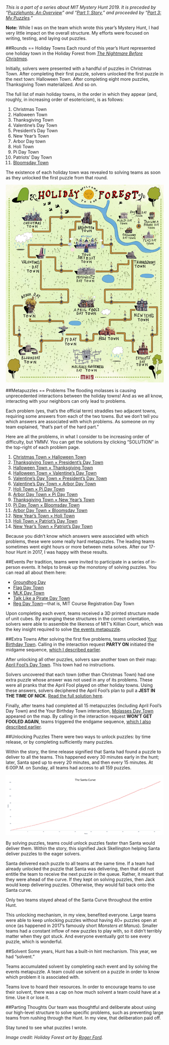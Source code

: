 *This is a part of a series about MIT Mystery Hunt 2019. It is preceded by “[Puzzlehunts: An Overview](/puzzlehunts-an-overview)” and “[Part 1: Story](/recapping-mystery-hunt-2019-part-1-story),” and proceeded by “[Part 3: My Puzzles](/recapping-mystery-hunt-2019-part-3-my-puzzles).”*

**Note:** While I was on the team which wrote this year’s Mystery Hunt, I had very little impact on the overall structure. My efforts were focused on writing, testing, and laying out puzzles.

##Rounds == Holiday Towns
Each round of this year’s Hunt represented one holiday town in the Holiday Forest from [*The Nightmare Before Christmas*](https://en.wikipedia.org/wiki/The_Nightmare_Before_Christmas).

Initially, solvers were presented with a handful of puzzles in Christmas Town. After completing their first puzzle, solvers unlocked the first puzzle in the next town: Halloween Town. After completing eight more puzzles, Thanksgiving Town materialized. And so on.

The full list of main holiday towns, in the order in which they appear (and, roughly, in increasing order of esotericism), is as follows:

1. Christmas Town
1. Halloween Town
1. Thanksgiving Town
1. Valentine’s Day Town
1. President’s Day Town
1. New Year’s Town
1. Arbor Day town
1. Holi Town
1. Pi Day Town
1. Patriots’ Day Town
1. [Bloomsday Town](https://en.wikipedia.org/wiki/Bloomsday)

The existence of each holiday town was revealed to solving teams as soon as they unlocked the first puzzle from that round.

![The Holiday Forest, with all rounds unlocked. Art by Roger Ford.](./holiday-forest.png)

##Metapuzzles == Problems
The flooding molasses is causing unprecedented interactions between the holiday towns! And as we all know, interacting with your neighbors can only lead to problems.

Each problem (yes, that’s the official term) straddles two adjacent towns, requiring some answers from each of the two towns. But we don’t tell you which answers are associated with which problems. As someone on my team explained, “that’s part of the hard part.”

Here are all the problems, in what I consider to be increasing order of difficulty, but YMMV. You can get the solutions by clicking “SOLUTION” in the top-right of each problem page.

1. [Christmas Town × Halloween Town](http://web.mit.edu/puzzle/www/2019/problem/christmas_halloween.html)
1. [Thanksgiving Town × President’s Day Town](http://web.mit.edu/puzzle/www/2019/problem/thanksgiving_presidents_day.html)
1. [Halloween Town × Thanksgiving Town](http://web.mit.edu/puzzle/www/2019/problem/halloween_thanksgiving.html)
1. [Halloween Town × Valentine’s Day Town](http://web.mit.edu/puzzle/www/2019/problem/halloween_valentines_day.html)
1. [Valentine’s Day Town × President’s Day Town](http://web.mit.edu/puzzle/www/2019/problem/valentines_day_presidents_day.html)
1. [Valentine’s Day Town × Arbor Day Town](http://web.mit.edu/puzzle/www/2019/problem/valentines_day_arbor_day.html)
1. [Holi Town × Pi Day Town](http://web.mit.edu/puzzle/www/2019/problem/holi_pi_day.html)
1. [Arbor Day Town × Pi Day Town](http://web.mit.edu/puzzle/www/2019/problem/arbor_day_pi_day.html)
1. [Thanksgiving Town × New Year’s Town](http://web.mit.edu/puzzle/www/2019/problem/thanksgiving_new_years.html)
1. [Pi Day Town × Bloomsday Town](http://web.mit.edu/puzzle/www/2019/problem/pi_day_bloomsday.html)
1. [Arbor Day Town × Bloomsday Town](http://web.mit.edu/puzzle/www/2019/problem/arbor_day_bloomsday.html)
1. [New Year’s Town × Holi Town](http://web.mit.edu/puzzle/www/2019/problem/new_years_holi.html)
1. [Holi Town × Patriot’s Day Town](http://web.mit.edu/puzzle/www/2019/problem/holi_patriots_day.html)
1. [New Year’s Town × Patriot’s Day Town](http://web.mit.edu/puzzle/www/2019/problem/new_years_patriots_day.html)

Because you didn’t know which answers were associated with which problems, these were some really hard metapuzzles. The leading teams sometimes went eight hours or more between meta solves. After our 17-hour Hunt in 2017, I was happy with these results.

##Events
Per tradition, teams were invited to participate in a series of in-person events. It helps to break up the monotony of solving puzzles. You can read all about them here:

* [Groundhog Day](http://web.mit.edu/puzzle/www/2019/solution/groundhog_day.html)
* [Flag Day Town](http://web.mit.edu/puzzle/www/2019/solution/flag_day.html)
* [MLK Day Town](http://web.mit.edu/puzzle/www/2019/solution/martin_luther_king_jr_day.html)
* [Talk Like a Pirate Day Town](http://web.mit.edu/puzzle/www/2019/solution/talk_like_a_pirate_day.html)
* [Reg Day Town](http://web.mit.edu/puzzle/www/2019/solution/registration_day.html)&mdash;that is, MIT Course Registration Day Town

Upon completing each event, teams received a 3D printed structure made of unit cubes. By arranging these structures in the correct orientation, solvers were able to assemble the likeness of MIT’s Killian Court, which was the key insight required to solve [the events metapuzzle](http://web.mit.edu/puzzle/www/2019/solution/events.html).

##Extra Towns
After solving the first five problems, teams unlocked [Your Birthday Town](http://web.mit.edu/puzzle/www/2019/town/your_birthday.html). Calling in the interaction request **PARTY ON** initiated the midgame sequence, [which I described earlier](https://gredelston.cool/2019/01/22/a-recap-of-mystery-hunt-2019-part-1-story/).

After unlocking all other puzzles, solvers saw another town on their map: [April Fool’s Day Town](http://web.mit.edu/puzzle/www/2019/town/april_fools_day.html). This town had no instructions.

Solvers uncovered that each town (other than Christmas Town) had one extra puzzle whose answer was not used in any of its problems. These were all pranks that the April Fool played on other holiday towns. Using these answers, solvers deciphered the April Fool’s plan to pull a **JEST IN THE TIME OF NICK**. [Read the full solution here](http://web.mit.edu/puzzle/www/2019/solution/april_fools_day.html).

Finally, after teams had completed all 15 metapuzzles (including April Fool’s Day Town) and the Your Birthday Town interaction, [Molasses Day Town](http://web.mit.edu/puzzle/www/2019/town/molasses_awareness_day.html) appeared on the map. By calling in the interaction request **WON’T GET FOOLED AGAIN**, teams triggered the endgame sequence, [which I also described earlier](https://gredelston.cool/2019/01/22/a-recap-of-mystery-hunt-2019-part-1-story/).

##Unlocking Puzzles
There were two ways to unlock puzzles: by time release, or by completing sufficiently many puzzles.

Within the story, the time release signified that Santa had found a puzzle to deliver to all the teams. This happened every 30 minutes early in the hunt; later, Santa sped up to every 20 minutes, and then every 15 minutes. At 6:00P.M. on Sunday, all teams had access to all 159 puzzles.

![The &ldquo;Santa Curve&rdquo; represented the rate at which teams unlocked puzzles.](./santa-curve.png)

By solving puzzles, teams could unlock puzzles faster than Santa would deliver them. Within the story, this signified Jack Skellington helping Santa deliver puzzles to the eager solvers.

Santa delivered each puzzle to all teams at the same time. If a team had already unlocked the puzzle that Santa was delivering, then that did not entitle the team to receive the next puzzle in the queue. Rather, it meant that they were ahead of the curve. If they kept on solving puzzles, then Jack would keep delivering puzzles. Otherwise, they would fall back onto the Santa curve.

Only two teams stayed ahead of the Santa Curve throughout the entire Hunt.

This unlocking mechanism, in my view, benefited everyone. Large teams were able to keep unlocking puzzles without having 40+ puzzles open at once (as happened in 2017’s famously short *Monsters et Manus*). Smaller teams had a constant inflow of new puzzles to play with, so it didn’t terribly matter when they got stuck. And everyone eventually got to see every puzzle, which is wonderful.

##Solvent
Some years, Hunt has a built-in hint mechanism. This year, we had “solvent.”

Teams accumulated solvent by completing each event and by solving the events metapuzzle. A team could use solvent on a puzzle in order to know which problem it is associated with.

Teams love to hoard their resources. In order to encourage teams to use their solvent, there was a cap on how much solvent a team could have at a time. Use it or lose it.

##Parting Thoughts
Our team was thoughtful and deliberate about using our high-level structure to solve specific problems, such as preventing large teams from rushing through the Hunt. In my view, that deliberation paid off.

Stay tuned to see what puzzles I wrote.

*Image credit: Holiday Forest art by [Roger Ford](https://rogerford.org/).*
